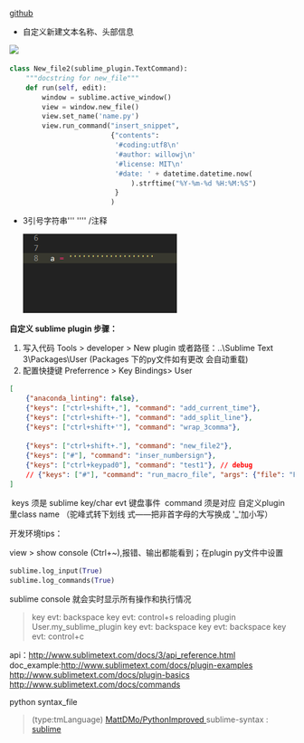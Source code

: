 

[github](https://github.com/willowj/sublime_plugin)

- 自定义新建文本名称、头部信息

![](http://images2017.cnblogs.com/blog/1083549/201712/1083549-20171230104453851-1988751195.gif)



~~~python
class New_file2(sublime_plugin.TextCommand):
    """docstring for new_file"""
    def run(self, edit):
        window = sublime.active_window()
        view = window.new_file()
        view.set_name('name.py')
        view.run_command("insert_snippet",
                         {"contents":
                          '#coding:utf8\n'
                          '#author: willowj\n'
                          '#license: MIT\n'
                          '#date: ' + datetime.datetime.now(
                              ).strftime("%Y-%m-%d %H:%M:%S")
                          }
                         )
~~~

- 3引号字符串''' ''''   /注释

  ![](img/3comma.gif)



 **自定义 sublime plugin 步骤：**

1. 写入代码
    Tools > developer > New plugin 
    或者路径：..\Sublime Text 3\Packages\User  (Packages 下的py文件如有更改 会自动重载)
2. 配置快捷键
   Preferrence > Key Bindings> User

~~~json
[
    {"anaconda_linting": false},
    {"keys": ["ctrl+shift+,"], "command": "add_current_time"},
    {"keys": ["ctrl+shift+-"], "command": "add_split_line"},
    {"keys": ["ctrl+shift+'"], "command": "wrap_3comma"},

    {"keys": ["ctrl+shift+."], "command": "new_file2"},
    {"keys": ["#"], "command": "inser_numbersign"},
    {"keys": ["ctrl+keypad0"], "command": "test1"}, // debug
    // {"keys": ["#"], "command": "run_macro_file", "args": {"file": "Packages/User/macro_2.sublime-macro"}},
]
~~~

​	keys 须是 sublime key/char evt 键盘事件
​	command 须是对应 自定义plugin 里class name （驼峰式转下划线 式——把非首字母的大写换成 '_'加小写）





开发环境tips：

view > show console (Ctrl+~),报错、输出都能看到；在plugin py文件中设置 

~~~python
sublime.log_input(True) 
sublime.log_commands(True)
~~~

sublime console 就会实时显示所有操作和执行情况

> key evt: backspace
> key evt: control+s
> reloading plugin User.my_sublime_plugin
> key evt: backspace
> key evt: backspace
> key evt: control+c



api：http://www.sublimetext.com/docs/3/api_reference.html
doc_example:http://www.sublimetext.com/docs/plugin-examples
http://www.sublimetext.com/docs/plugin-basics
http://www.sublimetext.com/docs/commands

python syntax_file  

> (type:tmLanguage) [  MattDMo/PythonImproved ](https://github.com/MattDMo/PythonImproved)
> sublime-syntax : [sublime  ](https://github.com/sublimehq/Packages/tree/master/Python)

